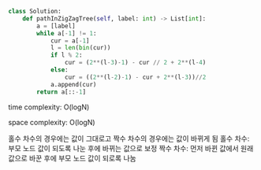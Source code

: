 ```python
class Solution:
    def pathInZigZagTree(self, label: int) -> List[int]:
        a = [label]
        while a[-1] != 1:
            cur = a[-1]
            l = len(bin(cur))
            if l % 2:
                cur = (2**(l-3)-1) - cur // 2 + 2**(l-4)
            else:
                cur = ((2**(l-2)-1) - cur + 2**(l-3))//2
            a.append(cur)
        return a[::-1]
```

time complexity: O(logN)

space complexity: O(logN)

홀수 차수의 경우에는 값이 그대로고 짝수 차수의 경우에는 값이 바뀌게 됨
홀수 차수: 부모 노드 값이 되도록 나눈 후에 바뀌는 값으로 보정
짝수 차수: 먼저 바뀐 값에서 원래 값으로 바꾼 후에 부모 노드 값이 되로록 나눔
